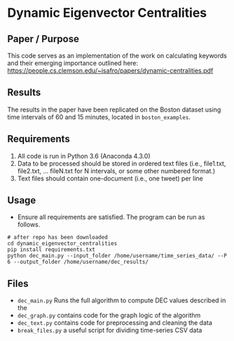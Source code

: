 # Dynamic Eigenvector Centralities
## Paper / Purpose
This code serves as an implementation of the work on calculating keywords and their emerging importance outlined here: https://people.cs.clemson.edu/~isafro/papers/dynamic-centralities.pdf

## Results
The results in the paper have been replicated on the Boston dataset using time intervals of 60 and 15 minutes, located in `boston_examples`.

## Requirements
1. All code is run in Python 3.6 (Anaconda 4.3.0)
2. Data to be processed should be stored in ordered text files (i.e., file1.txt, file2.txt, ... fileN.txt for N intervals, or some other numbered format.)
3. Text files should contain one-document (i.e., one tweet) per line

## Usage
* Ensure all requirements are satisfied. The program can be run as follows.
```
# after repo has been downloaded
cd dynamic_eigenvector_centralities
pip install requirements.txt
python dec_main.py --input_folder /home/username/time_series_data/ --P 6 --output_folder /home/username/dec_results/
```

## Files
* `dec_main.py` Runs the full algorithm to compute DEC values described in the 
* `dec_graph.py` contains code for the graph logic of the algorithm
* `dec_text.py` contains code for preprocessing and cleaning the data
* `break_files.py` a useful script for dividing time-series CSV data

